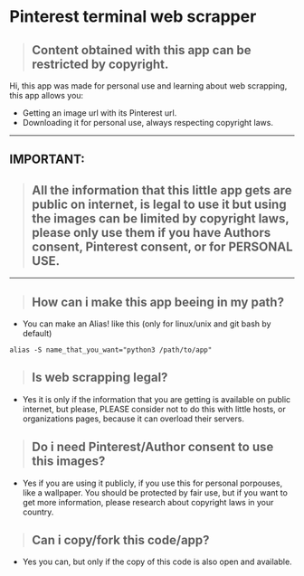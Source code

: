 # Pinterest terminal web scrapper

> ## Content obtained with this app can be restricted by copyright.

Hi, this app was made for personal use and learning about web scrapping, this app allows you:

- Getting an image url with its Pinterest url.
- Downloading it for personal use, always respecting copyright laws.

---
## IMPORTANT:
> ## All the information that this little app gets are public on internet, is legal to use it but using the images can be limited by copyright laws, please only use them if you have Authors consent, Pinterest consent, or for PERSONAL USE. 
---

> ## How can i make this app beeing in my path?

- You can make an Alias! like this (only for linux/unix and git bash by default)

```
alias -S name_that_you_want="python3 /path/to/app"
```

> ## Is web scrapping legal?

- Yes it is only if the information that you are getting is available on public internet, but please, PLEASE consider not to do this with little hosts, or organizations pages, because it can overload their servers.

> ## Do i need Pinterest/Author consent to use this images?

- Yes if you are using it publicly, if you use this for personal porpouses, like a wallpaper. You should be protected by fair use, but if you want to get more information, please research about copyright laws in your country.

> ## Can i copy/fork this code/app?

- Yes you can, but only if the copy of this code is also open and available. 

